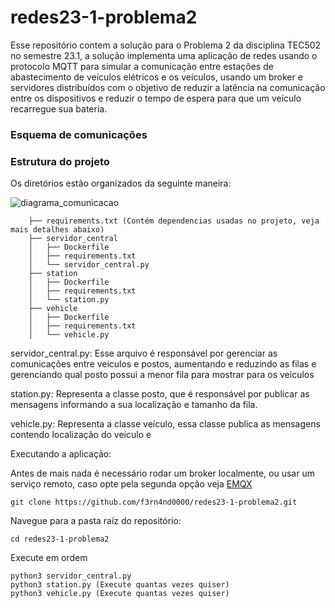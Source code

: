 # redes23-1-problema2




Esse repositório contem a solução para o Problema 2 da disciplina TEC502 no semestre 23.1, a solução implementa uma aplicação
de redes usando o protocolo MQTT para simular a comunicação entre estações de abastecimento de veículos elétricos e os veículos,
usando um broker e servidores distribuídos com o objetivo de reduzir a latência na comunicação entre os dispositivos e reduzir o tempo
de espera para que um veículo recarregue sua bateria.

### Esquema de comunicações


### Estrutura do projeto
Os diretórios estão organizados da seguinte maneira:

![diagrama_comunicacao](https://github.com/f3rn4nd0000/redes23-1-problema2/assets/42982873/98c56bd0-bf16-4f68-8f1f-07af92633ae0)


```
    ├── requirements.txt (Contém dependencias usadas no projeto, veja mais detalhes abaixo)
    ├── servidor_central
    │   ├── Dockerfile
    │   ├── requirements.txt
    │   └── servidor_central.py
    ├── station
    │   ├── Dockerfile
    │   ├── requirements.txt
    │   └── station.py
    ├── vehicle
    │   ├── Dockerfile
    │   ├── requirements.txt
    │   └── vehicle.py
```

servidor_central.py: Esse arquivo é responsável por gerenciar as comunicações entre veiculos e postos, aumentando e reduzindo as filas e gerenciando
qual posto possui a menor fila para mostrar para os veiculos

station.py: Representa a classe posto, que é responsável por publicar as mensagens informando a sua localização e tamanho da fila. 

vehicle.py: Representa a classe veículo, essa classe publica as mensagens contendo localização do veículo e 

Executando a aplicação:

Antes de mais nada é necessário rodar um broker localmente, ou usar um serviço remoto, caso opte pela
segunda opção veja [EMQX](https://www.emqx.com/en/blog/how-to-use-mqtt-in-python)

```
git clone https://github.com/f3rn4nd0000/redes23-1-problema2.git
```

Navegue para a pasta raíz do repositório:

```
cd redes23-1-problema2
```
Execute em ordem

```
python3 servidor_central.py
python3 station.py (Execute quantas vezes quiser)
python3 vehicle.py (Execute quantas vezes quiser)
```

